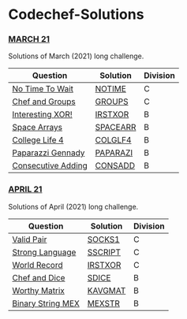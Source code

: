 # Codechef-Solutions

### [MARCH 21](https://www.codechef.com/MARCH21C)
Solutions of March (2021) long challenge.

| Question                                                                 | Solution                                                                                      | Division |
|--------------------------------------------------------------------------|-----------------------------------------------------------------------------------------------|----------|
| [No Time To Wait](https://www.codechef.com/MARCH21C/problems/NOTIME)     | [NOTIME](https://github.com/Shlok-Zanwar/Codechef-Solutions/blob/main/March21/NoTime.cpp)     | C        |
| [Chef and Groups](https://www.codechef.com/MARCH21C/problems/GROUPS)     | [GROUPS](https://github.com/Shlok-Zanwar/Codechef-Solutions/blob/main/March21/Groups.cpp)     | C        |
| [Interesting XOR!](https://www.codechef.com/MARCH21C/problems/IRSTXOR)   | [IRSTXOR](https://github.com/Shlok-Zanwar/Codechef-Solutions/blob/main/March21/IrstXOR.cpp)   | B        |
| [Space Arrays](https://www.codechef.com/MARCH21C/problems/SPACEARR)      | [SPACEARR](https://github.com/Shlok-Zanwar/Codechef-Solutions/blob/main/March21/SpaceArr.cpp) | B        |
| [College Life 4](https://www.codechef.com/MARCH21C/problems/COLGLF4)     | [COLGLF4](https://github.com/Shlok-Zanwar/Codechef-Solutions/blob/main/March21/ColgLf4.cpp)   | B        |
| [Paparazzi Gennady](https://www.codechef.com/MARCH21C/problems/PAPARAZI) | [PAPARAZI](https://github.com/Shlok-Zanwar/Codechef-Solutions/blob/main/March21/Paparazi.cpp) | B        |
| [Consecutive Adding](https://www.codechef.com/MARCH21C/problems/CONSADD) | [CONSADD](https://github.com/Shlok-Zanwar/Codechef-Solutions/blob/main/March21/Consadd.cpp)   | B        |


### [APRIL 21](https://www.codechef.com/MARCH21C)
Solutions of April (2021) long challenge.

| Question                                                                 | Solution                                                                                      | Division |
|--------------------------------------------------------------------------|-----------------------------------------------------------------------------------------------|----------|
| [Valid Pair](https://www.codechef.com/APRIL21B/problems/SOCKS1)          | [SOCKS1](https://github.com/Shlok-Zanwar/Codechef-Solutions/blob/main/April21/Socks1.cpp)     | C        |
| [Strong Language](https://www.codechef.com/APRIL21B/problems/SSCRIPT)    | [SSCRIPT](https://github.com/Shlok-Zanwar/Codechef-Solutions/blob/main/April21/SScript.cpp)   | C        |
| [World Record](https://www.codechef.com/APRIL21B/problems/BOLT)          | [IRSTXOR](https://github.com/Shlok-Zanwar/Codechef-Solutions/blob/main/April21/Bolt.cpp)      | C        |
| [Chef and Dice](https://www.codechef.com/APRIL21B/problems/SDICE)        | [SDICE](https://github.com/Shlok-Zanwar/Codechef-Solutions/blob/main/April21/SDice.cpp)       | B        |
| [Worthy Matrix](https://www.codechef.com/APRIL21B/problems/KAVGMAT)      | [KAVGMAT](https://github.com/Shlok-Zanwar/Codechef-Solutions/blob/main/April21/Kavgmat.cpp)   | B        |
| [Binary String MEX](https://www.codechef.com/APRIL21B/problems/MEXSTR)   | [MEXSTR](https://github.com/Shlok-Zanwar/Codechef-Solutions/blob/main/April21/MexStr.cpp)     | B        |
